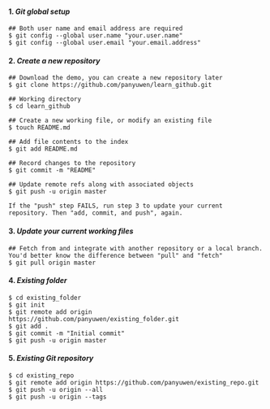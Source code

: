 #### 1. ***Git global setup***
	## Both user name and email address are required
	$ git config --global user.name "your.user.name"
	$ git config --global user.email "your.email.address"

#### 2. ***Create a new repository***
	## Download the demo, you can create a new repository later
	$ git clone https://github.com/panyuwen/learn_github.git
	
	## Working directory
	$ cd learn_github
	
	## Create a new working file, or modify an existing file
	$ touch README.md

	## Add file contents to the index
	$ git add README.md
	
	## Record changes to the repository
	$ git commit -m "README"
	
	## Update remote refs along with associated objects
	$ git push -u origin master
	
`If the "push" step FAILS, run step 3 to update your current repository. Then "add, commit, and push", again.`

#### 3. ***Update your current working files***
	## Fetch from and integrate with another repository or a local branch. You'd better know the difference between "pull" and "fetch"
	$ git pull origin master

#### 4. ***Existing folder***
	$ cd existing_folder
	$ git init
	$ git remote add origin https://github.com/panyuwen/existing_folder.git
	$ git add .
	$ git commit -m "Initial commit"
	$ git push -u origin master

#### 5. ***Existing Git repository***
	$ cd existing_repo
	$ git remote add origin https://github.com/panyuwen/existing_repo.git
	$ git push -u origin --all
	$ git push -u origin --tags

